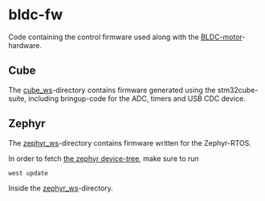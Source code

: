 # bldc-fw

Code containing the control firmware used along with the [BLDC-motor](https://github.com/igorwolfs/bldc-hw)-hardware.

## Cube
The [cube_ws](/cube_ws/)-directory contains firmware generated using the stm32cube-suite, including bringup-code for the ADC, timers and USB CDC device.

## Zephyr
The [zephyr_ws](/zephyr_ws/)-directory contains firmware written for the Zephyr-RTOS. 

In order to fetch [the zephyr device-tree](https://github.com/igorwolfs/zephyr-boards), make sure to run 
```bash
west update
```
Inside the [zephyr_ws](/zephyr_ws/)-directory.
